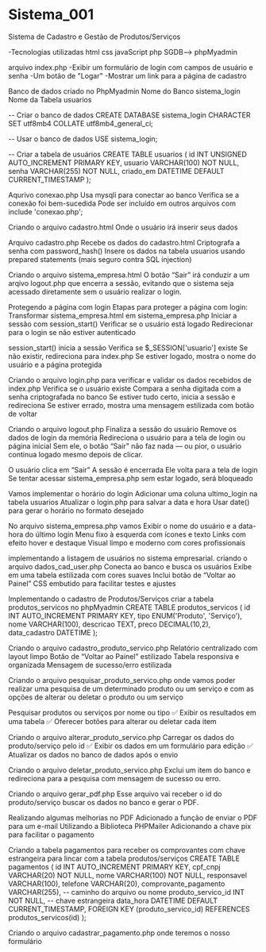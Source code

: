 # Sistema_001
Sistema de Cadastro e Gestão de Produtos/Serviços

-Tecnologias utilizadas
html
css
javaScript
php
SGDB--> phpMyadmin

arquivo index.php
-Exibir um formulário de login com campos de usuário e senha
-Um botão de "Logar"
-Mostrar um link para a página de cadastro

Banco de dados criado no PhpMyadmin
Nome do Banco sistema_login
Nome da Tabela usuarios

-- Criar o banco de dados
CREATE DATABASE sistema_login CHARACTER SET utf8mb4 COLLATE utf8mb4_general_ci;

-- Usar o banco de dados
USE sistema_login;

-- Criar a tabela de usuários
CREATE TABLE usuarios (
    id INT UNSIGNED AUTO_INCREMENT PRIMARY KEY,
    usuario VARCHAR(100) NOT NULL,
    senha VARCHAR(255) NOT NULL,
    criado_em DATETIME DEFAULT CURRENT_TIMESTAMP
);


Aqurivo conexao.php
Usa mysqli para conectar ao banco
Verifica se a conexão foi bem-sucedida
Pode ser incluído em outros arquivos com include 'conexao.php';

Criando o arquivo cadastro.html
Onde o usuário irá inserir seus dados

Arquivo cadastro.php
Recebe os dados do cadastro.html
Criptografa a senha com password_hash()
Insere os dados na tabela usuarios usando prepared statements (mais seguro contra SQL injection)

Criando o arquivo sistema_empresa.html
O botão “Sair” irá conduzir a um arqivo logout.php que encerra a sessão, evitando que o sistema seja acessado diretamente sem o usuário realizar o login.

Protegendo a página com login
Etapas para proteger a página com login:
Transformar sistema_empresa.html em sistema_empresa.php
Iniciar a sessão com session_start()
Verificar se o usuário está logado
Redirecionar para o login se não estiver autenticado

session_start() inicia a sessão
Verifica se $_SESSION['usuario'] existe
Se não existir, redireciona para index.php
Se estiver logado, mostra o nome do usuário e a página protegida

Criando o arquivo login.php para verificar e validar os dados recebidos de index.php
Verifica se o usuário existe
Compara a senha digitada com a senha criptografada no banco
Se estiver tudo certo, inicia a sessão e redireciona
Se estiver errado, mostra uma mensagem estilizada com botão de voltar

Criando o arquivo logout.php
Finaliza a sessão do usuário
Remove os dados de login da memória
Redireciona o usuário para a tela de login ou página inicial
Sem ele, o botão “Sair” não faz nada — ou pior, o usuário continua logado mesmo depois de clicar.

O usuário clica em “Sair”
A sessão é encerrada
Ele volta para a tela de login
Se tentar acessar sistema_empresa.php sem estar logado, será bloqueado

Vamos implementar o horário do login
Adicionar uma coluna ultimo_login na tabela usuarios
Atualizar o login.php para salvar a data e hora
Usar date() para gerar o horário no formato desejado

No arquivo sistema_empresa.php vamos Exibir o nome do usuário e a data-hora do último login
Menu fixo à esquerda com ícones e texto
Links com efeito hover e destaque
Visual limpo e moderno com cores profissionais

implementando a listagem de usuários no sistema empresarial.
criando o arquivo dados_cad_user.php
Conecta ao banco e busca os usuários
Exibe em uma tabela estilizada com cores suaves
Inclui botão de “Voltar ao Painel”
CSS embutido para facilitar testes e ajustes

Implementando o cadastro de Produtos/Serviços
criar a tabela produtos_servicos no phpMyadmin
CREATE TABLE produtos_servicos (
    id INT AUTO_INCREMENT PRIMARY KEY,
    tipo ENUM('Produto', 'Serviço'),
    nome VARCHAR(100),
    descricao TEXT,
    preco DECIMAL(10,2),
    data_cadastro DATETIME
);

Criando o arquivo cadastro_produto_servico.php
Relatório centralizado com layout limpo
Botão de “Voltar ao Painel” estilizado
Tabela responsiva e organizada
Mensagem de sucesso/erro estilizada

Criando o arquivo pesquisar_produto_servico.php
onde vamos poder realizar uma pesquisa de um determinado produto ou um serviço
e com as opções de alterar ou deletar o produto ou um serviço

Pesquisar produtos ou serviços por nome ou tipo 
✅ Exibir os resultados em uma tabela 
✅ Oferecer botões para alterar ou deletar cada item

Criando o arquivo alterar_produto_servico.php
Carregar os dados do produto/serviço pelo id 
✅ Exibir os dados em um formulário para edição 
✅ Atualizar os dados no banco de dados após o envio

Criando o arquivo deletar_produto_servico.php
Exclui um item do banco e redireciona para a pesquisa com 
mensagem de sucesso ou erro.

Criando o arquivo gerar_pdf.php
Esse arquivo vai receber o id do produto/serviço 
buscar os dados no banco e gerar o PDF.

Realizando algumas melhorias no PDF
Adicionado a função de enviar o PDF para um e-mail
Utilizando a Biblioteca PHPMailer
Adicionando a chave pix para facilitar o pagamento

Criando a tabela pagamentos para receber os comprovantes
com chave estrangeira para lincar com a tabela produtos/serviços
CREATE TABLE pagamentos (
    id INT AUTO_INCREMENT PRIMARY KEY,
    cpf_cnpj VARCHAR(20) NOT NULL,
    nome VARCHAR(100) NOT NULL,
    responsavel VARCHAR(100),
    telefone VARCHAR(20),
    comprovante_pagamento VARCHAR(255), -- caminho do arquivo ou nome
    produto_servico_id INT NOT NULL,    -- chave estrangeira
    data_hora DATETIME DEFAULT CURRENT_TIMESTAMP,
    FOREIGN KEY (produto_servico_id) REFERENCES produtos_servicos(id)
);

Criando o arquivo cadastrar_pagamento.php onde teremos o nosso formulário 
